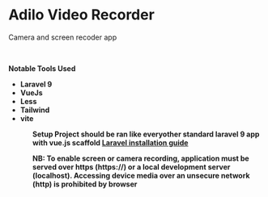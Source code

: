 <h1>Adilo Video Recorder</h1>
<p>Camera and screen recoder app</p>


<br>
<p><b>Notable Tools Used<b></p>
<ul>
 <li>Laravel 9</li>
 <li>VueJs</li>
 <li>Less</li>
 <li>Tailwind</li>
 <li>vite</li>
<ul>


<b>Setup<b>
Project should be ran like everyother standard laravel 9 app with vue.js scaffold [Laravel installation guide](https://laravel.com/docs/9.x/installation)

    
<b>NB:</b> To enable screen or camera recording, application must be served over https (https://) or a local development server (localhost). Accessing device media over an unsecure network (http) is prohibited by browser
